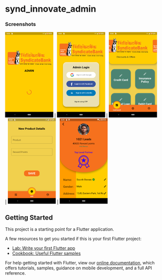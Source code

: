 # synd_innovate_admin


### Screenshots
<img src="https://github.com/sbis04/synd_innovate_prototype/blob/master/Admin%20Screenshot/Admin_1.png" height="280" alt="Screenshot"/> | <img src="https://github.com/sbis04/synd_innovate_prototype/blob/master/Admin%20Screenshot/Admin_2.png" height="280" alt="Screenshot"/> | <img src="https://github.com/sbis04/synd_innovate_prototype/blob/master/Admin%20Screenshot/Admin_3.png" height="280" alt="Screenshot"/> | <img src="https://github.com/sbis04/synd_innovate_prototype/blob/master/Admin%20Screenshot/Admin_4.png" height="280" alt="Screenshot"/> | <img src="https://github.com/sbis04/synd_innovate_prototype/blob/master/Admin%20Screenshot/Admin_5.png" height="280" alt="Screenshot"/>

## Getting Started

This project is a starting point for a Flutter application.

A few resources to get you started if this is your first Flutter project:

- [Lab: Write your first Flutter app](https://flutter.dev/docs/get-started/codelab)
- [Cookbook: Useful Flutter samples](https://flutter.dev/docs/cookbook)

For help getting started with Flutter, view our
[online documentation](https://flutter.dev/docs), which offers tutorials,
samples, guidance on mobile development, and a full API reference.
